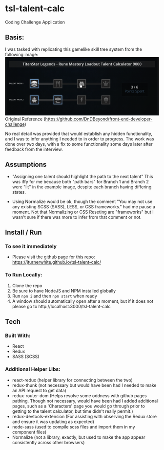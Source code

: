 # tsl-talent-calc 
Coding Challenge Application

## Basis:
I was tasked with replicating this gamelike skill tree system from the following image:
![ExampleImage](https://raw.githubusercontent.com/DnDBeyond/front-end-developer-challenge/master/assets/example.png)
Original Reference
(https://github.com/DnDBeyond/front-end-developer-challenge)

No real detail was provided that would establish any hidden functionality, and I was to infer anything I needed to in order to progress.
The work was done over two days, with a fix to some functionality some days later after feedback from the interview.

## Assumptions
- "Assigning one talent should highlight the path to the next talent"  This was iffy for me because both "path bars" for Branch 1 and Branch 2 were "lit" in the example image, despite each branch having differing states.

- Using Normalize would be ok, though the comment "You may not use any existing SCSS (SASS), LESS, or CSS frameworks." had me pause a moment.  Not that Normalizing or CSS Reseting are "frameworks" but I wasn't sure if there was more to infer from that comment or not.

## Install / Run
### To see it immediately
- Please visit the github page for this repo: https://jturnerwhite.github.io/tsl-talent-calc/

### To Run Locally:
1. Clone the repo
2. Be sure to have NodeJS and NPM installed globally
3. Run `npm i` and then `npm start` when ready
4. A window should automatically open after a moment, but if it does not please go to http://localhost:3000/tsl-talent-calc

## Tech
### Built With:
- React
- Redux
- SASS (SCSS)

### Additional Helper Libs:
- react-redux (helper library for connecting between the two)
- redux-thunk (not necessary but would have been had I needed to make an API request to get data)
- redux-router-dom (Helps resolve some oddness with github pages pathing. Though not necessary, would have been had I added additional pages, such as a 'Characters' page you would go through prior to getting to the talent calculator, but time didn't really permit.)
- redux-devtools-extension (For assisting with observing the Redux store and ensure it was updating as expected)
- node-sass (used to compile scss files and import them in my component files)
- Normalize (not a library, exactly, but used to make the app appear consistently across other browsers)


